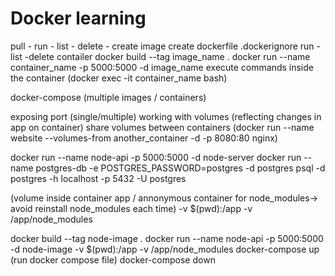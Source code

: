 # Docker learning

pull - run - list - delete - create image
create dockerfile
.dockerignore
run - list -delete contailer
docker build --tag image_name .
docker run --name container_name -p 5000:5000 -d image_name
execute commands inside the container (docker exec -it container_name bash)

docker-compose (multiple images / containers)

exposing port (single/multiple)
working with volumes (reflecting changes in app on container)
share volumes between containers (docker run --name website --volumes-from another_container -d -p 8080:80 nginx)

docker run --name node-api -p 5000:5000 -d node-server
docker run --name postgres-db -e POSTGRES_PASSWORD=postgres -d postgres
psql -d postgres -h localhost -p 5432 -U postgres

(volume inside container app / annonymous container for node_modules-> avoid reinstall node_modules each time)
-v $(pwd):/app -v /app/node_modules

docker build --tag node-image .
docker run --name node-api -p 5000:5000 -d node-image -v $(pwd):/app -v /app/node_modules
docker-compose up (run docker compose file)
docker-compose down
